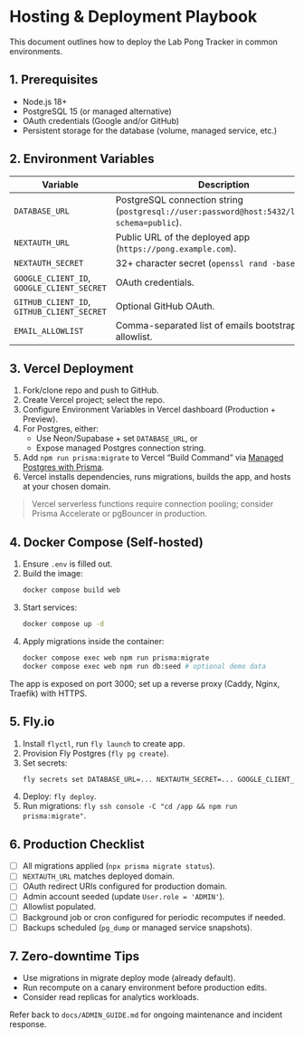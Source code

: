 # Hosting & Deployment Playbook

This document outlines how to deploy the Lab Pong Tracker in common environments.

## 1. Prerequisites

- Node.js 18+
- PostgreSQL 15 (or managed alternative)
- OAuth credentials (Google and/or GitHub)
- Persistent storage for the database (volume, managed service, etc.)

## 2. Environment Variables

| Variable | Description |
| --- | --- |
| `DATABASE_URL` | PostgreSQL connection string (`postgresql://user:password@host:5432/lab_pong?schema=public`). |
| `NEXTAUTH_URL` | Public URL of the deployed app (`https://pong.example.com`). |
| `NEXTAUTH_SECRET` | 32+ character secret (`openssl rand -base64 32`). |
| `GOOGLE_CLIENT_ID`, `GOOGLE_CLIENT_SECRET` | OAuth credentials. |
| `GITHUB_CLIENT_ID`, `GITHUB_CLIENT_SECRET` | Optional GitHub OAuth. |
| `EMAIL_ALLOWLIST` | Comma-separated list of emails bootstraped into allowlist. |

## 3. Vercel Deployment

1. Fork/clone repo and push to GitHub.
2. Create Vercel project; select the repo.
3. Configure Environment Variables in Vercel dashboard (Production + Preview).
4. For Postgres, either:
   - Use Neon/Supabase + set `DATABASE_URL`, or
   - Expose managed Postgres connection string.
5. Add `npm run prisma:migrate` to Vercel “Build Command” via [Managed Postgres with Prisma](https://vercel.com/docs/storage/sql/prisma).
6. Vercel installs dependencies, runs migrations, builds the app, and hosts at your chosen domain.

> Vercel serverless functions require connection pooling; consider Prisma Accelerate or pgBouncer in production.

## 4. Docker Compose (Self-hosted)

1. Ensure `.env` is filled out.
2. Build the image:
   ```bash
   docker compose build web
   ```
3. Start services:
   ```bash
   docker compose up -d
   ```
4. Apply migrations inside the container:
   ```bash
   docker compose exec web npm run prisma:migrate
   docker compose exec web npm run db:seed # optional demo data
   ```

The app is exposed on port 3000; set up a reverse proxy (Caddy, Nginx, Traefik) with HTTPS.

## 5. Fly.io

1. Install `flyctl`, run `fly launch` to create app.
2. Provision Fly Postgres (`fly pg create`).
3. Set secrets:
   ```bash
   fly secrets set DATABASE_URL=... NEXTAUTH_SECRET=... GOOGLE_CLIENT_ID=...
   ```
4. Deploy: `fly deploy`.
5. Run migrations: `fly ssh console -C "cd /app && npm run prisma:migrate"`.

## 6. Production Checklist

- [ ] All migrations applied (`npx prisma migrate status`).
- [ ] `NEXTAUTH_URL` matches deployed domain.
- [ ] OAuth redirect URIs configured for production domain.
- [ ] Admin account seeded (update `User.role = 'ADMIN'`).
- [ ] Allowlist populated.
- [ ] Background job or cron configured for periodic recomputes if needed.
- [ ] Backups scheduled (`pg_dump` or managed service snapshots).

## 7. Zero-downtime Tips

- Use migrations in migrate deploy mode (already default).
- Run recompute on a canary environment before production edits.
- Consider read replicas for analytics workloads.

Refer back to `docs/ADMIN_GUIDE.md` for ongoing maintenance and incident response.

